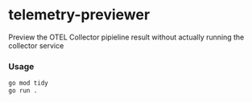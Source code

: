 # telemetry-previewer

Preview the OTEL Collector pipieline result without actually running the collector service


### Usage

```sh
go mod tidy
go run .
```
